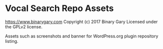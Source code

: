 # Vocal Search Repo Assets #
https://www.binarygary.com
Copyright (c) 2017 Binary Gary
Licensed under the GPLv2 license.

Assets such as screenshots and banner for WordPress.org plugin repository listing.